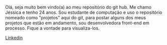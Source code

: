 Olá, seja muito bem vindo(a) ao meu repositório do git hub.
Me chamo Jéssica e tenho 24 anos. Sou estudante de computação e uso o repositório nomeado como "projetos" aqui do git, para postar alguns dos meus projetos que estão em andamento, sou desenvolvedora front-end em processo.
Fique a vontade para visualiza-los.

<a href="https://www.linkedin.com/in/jkjalves25/">Linkedin</a>

